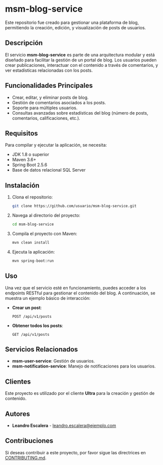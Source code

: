 # msm-blog-service

Este repositorio fue creado para gestionar una plataforma de blog, permitiendo la creación, edición, y visualización de posts de usuarios.

## Descripción

El servicio **msm-blog-service** es parte de una arquitectura modular y está diseñado para facilitar la gestión de un portal de blog. Los usuarios pueden crear publicaciones, interactuar con el contenido a través de comentarios, y ver estadísticas relacionadas con los posts.

## Funcionalidades Principales

- Crear, editar, y eliminar posts de blog.
- Gestión de comentarios asociados a los posts.
- Soporte para múltiples usuarios.
- Consultas avanzadas sobre estadísticas del blog (número de posts, comentarios, calificaciones, etc.).

## Requisitos

Para compilar y ejecutar la aplicación, se necesita:

- JDK 1.8 o superior
- Maven 3.6+
- Spring Boot 2.5.6
- Base de datos relacional SQL Server
  
## Instalación

1. Clona el repositorio:

    ```bash
    git clone https://github.com/usuario/msm-blog-service.git
    ```

2. Navega al directorio del proyecto:

    ```bash
    cd msm-blog-service
    ```

3. Compila el proyecto con Maven:

    ```bash
    mvn clean install
    ```

4. Ejecuta la aplicación:

    ```bash
    mvn spring-boot:run
    ```

## Uso

Una vez que el servicio esté en funcionamiento, puedes acceder a los endpoints RESTful para gestionar el contenido del blog. A continuación, se muestra un ejemplo básico de interacción:

- **Crear un post**: 
  ```http
  POST /api/v1/posts
  ```
- **Obtener todos los posts**:
  ```http
  GET /api/v1/posts
  ```

## Servicios Relacionados

- **msm-user-service**: Gestión de usuarios.
- **msm-notification-service**: Manejo de notificaciones para los usuarios.
  
## Clientes

Este proyecto es utilizado por el cliente **Ultra** para la creación y gestión de contenido.

## Autores

- **Leandro Escalera** - leandro.escalera@ejemplo.com

## Contribuciones

Si deseas contribuir a este proyecto, por favor sigue las directrices en [CONTRIBUTING.md](CONTRIBUTING.md).
